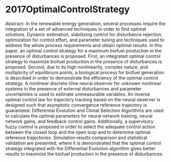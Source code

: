 # 2017OptimalControlStrategy
Abstract: In the renewable energy generation, several processes require the integration of a set of advanced techniques in order to find optimal solutions. Dynamic estimation, stabilizing control for disturbance rejection, optimization for control effort, and parameter tuning are techniques used to address the whole process requirements and obtain optimal results. In this paper, an optimal control strategy for a maximum biofuel production in the presence of disturbances is proposed. First, an integrated optimal control strategy to maximize biofuel production in the presence of disturbances is proposed. Second, due to its high nonlinearity, complex nature, and multiplicity of equilibrium points, a biological process for biofuel generation is described in order to demonstrate the efficiency of the optimal control strategy. A nonlinear discrete-time neural observer for unknown nonlinear systems in the presence of external disturbances and parameter uncertainties is used to estimate unmeasurable variables. An inverse optimal control law for trajectory tracking based on the neural observer is designed such that asymptotic convergence reference trajectory is guaranteed. Differential Evolution and Clonal Selection Algorithms are used to calculate the optimal parameters for neural network training, neural network gains, and feedback control gains. Additionally, a supervisory fuzzy control is proposed in order to select the adequate control action between the closed loop and the open loop and to determine optimal reference trajectories. Simulation results comparison and statistical validation are presented, where it is demonstrated that the optimal control strategy integrated with the Differential Evolution algorithm gives better results to maximize the biofuel production in the presence of disturbances.
#
